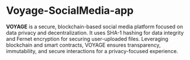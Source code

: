 # Voyage-SocialMedia-app
**VOYAGE** is a secure, blockchain-based social media platform focused on data privacy and decentralization. It uses SHA-1 hashing for data integrity and Fernet encryption for securing user-uploaded files. Leveraging blockchain and smart contracts, VOYAGE ensures transparency, immutability, and secure interactions for a privacy-focused experience.
